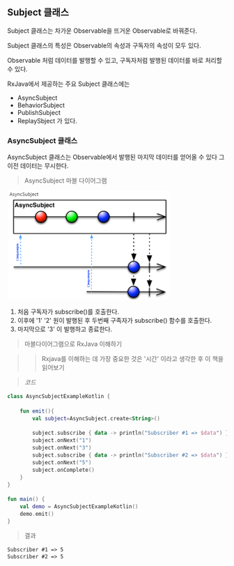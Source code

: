 ## Subject 클래스

Subject 클래스는 차가운 Observable을 뜨거운 Observable로 바꿔준다. 

Subject 클래스의 특성은 Observable의 속성과 구독자의 속성이 모두 있다.

Observable 처럼 데이터를 발행할 수 있고,  구독자처럼 발행된 데이터를 바로 처리할 수 있다.

RxJava에서 제공하는 주요 Subject 클래스에는

- AsyncSubject
- BehaviorSubject
- PublishSubject
- ReplaySbject 가 있다.

### AsyncSubject 클래스
AsyncSubject 클래스는 Observable에서 발행된 마지막 데이터를 얻어올 수 있다 그 이전 데이터는 무시한다.

> AsyncSubject 마블 다이어그램
> 
<img src="../Images/AsyncSubject.png" weight="500dp" height="250dp">

1. 처음 구독자가 subscribe()를 호출한다.
2. 이후에 '1' '2' 원이 발행된 후 두번째 구족자가 subscribe() 함수를 호출한다.
3. 마지막으로 '3' 이 발행하고 종료한다.

> 마블다이어그램으로 RxJava 이해하기

>>Rxjava를 이해하는 데 가장 중요한 것은 '시간' 이라고 생각한 후 이 책을 읽어보기

> *코드*
```kotlin
class AsyncSubjectExampleKotlin {

    fun emit(){
        val subject=AsyncSubject.create<String>()

        subject.subscribe { data -> println("Subscriber #1 => $data") }
        subject.onNext("1")
        subject.onNext("3")
        subject.subscribe { data -> println("Subscriber #2 => $data") }
        subject.onNext("5")
        subject.onComplete()
    }
}

fun main() {
    val demo = AsyncSubjectExampleKotlin()
    demo.emit()
}
```
> 결과
``` 
Subscriber #1 => 5
Subscriber #2 => 5
```


